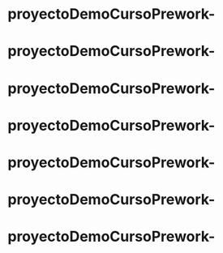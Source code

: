# proyectoDemoCursoPrework-
# proyectoDemoCursoPrework-
# proyectoDemoCursoPrework-
# proyectoDemoCursoPrework-
# proyectoDemoCursoPrework-
# proyectoDemoCursoPrework-
# proyectoDemoCursoPrework-
